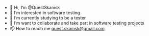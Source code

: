 - 👋 Hi, I’m @QuestSkamsk
- 👀 I’m interested in software testing
- 🌱 I’m currently studying to be a tester
- 💞️ I’m want to collaborate and take part in software testing projects
- 📫 How to reach me quest.skamsk@gmail.com

<!---
QuestSkamsk/QuestSkamsk is a ✨ special ✨ repository because its `README.md` (this file) appears on your GitHub profile.
You can click the Preview link to take a look at your changes.
--->
